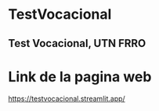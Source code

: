 # TestVocacional
## Test Vocacional, UTN FRRO

# Link de la pagina web
https://testvocacional.streamlit.app/
